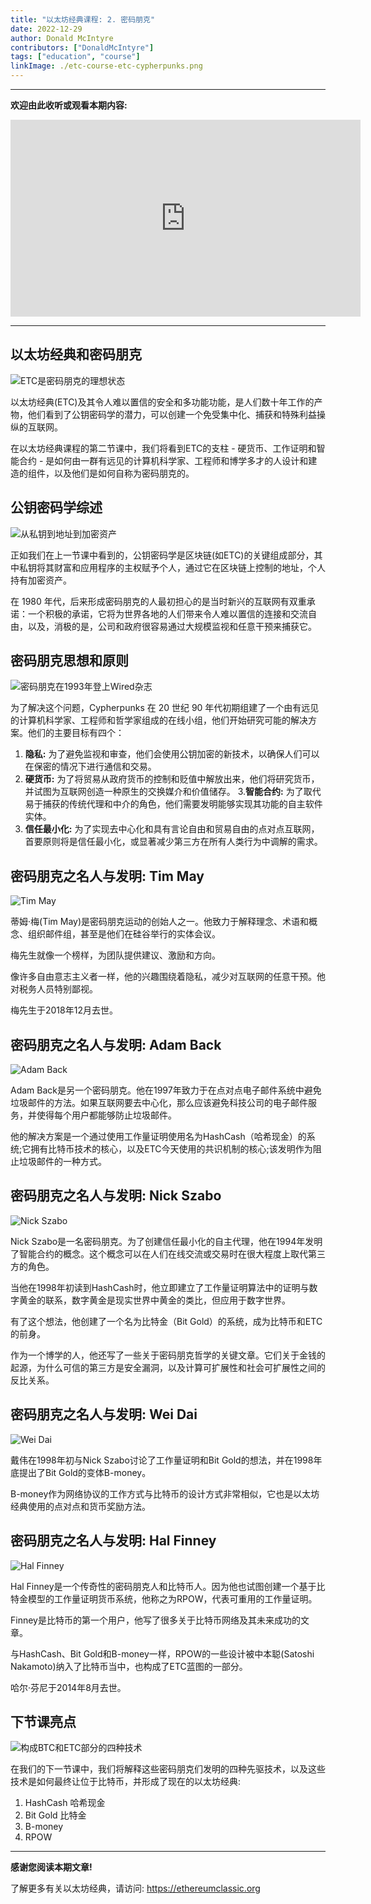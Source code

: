```yaml
---
title: "以太坊经典课程: 2. 密码朋克"
date: 2022-12-29
author: Donald McIntyre
contributors: ["DonaldMcIntyre"]
tags: ["education", "course"]
linkImage: ./etc-course-etc-cypherpunks.png
---
```


---
**欢迎由此收听或观看本期内容:**

<iframe width="560" height="315" src="https://www.youtube.com/embed/EV0cGsUnaYE" title="YouTube video player" frameborder="0" allow="accelerometer; autoplay; clipboard-write; encrypted-media; gyroscope; picture-in-picture" allowfullscreen></iframe>

---

## 以太坊经典和密码朋克

![ETC是密码朋克的理想状态](./etc-course-etc-cypherpunks.png)

以太坊经典(ETC)及其令人难以置信的安全和多功能功能，是人们数十年工作的产物，他们看到了公钥密码学的潜力，可以创建一个免受集中化、捕获和特殊利益操纵的互联网。

在以太坊经典课程的第二节课中，我们将看到ETC的支柱 - 硬货币、工作证明和智能合约 - 是如何由一群有远见的计算机科学家、工程师和博学多才的人设计和建造的组件，以及他们是如何自称为密码朋克的。

## 公钥密码学综述

![从私钥到地址到加密资产](./etc-course-pub-key-review.png)

正如我们在上一节课中看到的，公钥密码学是区块链(如ETC)的关键组成部分，其中私钥将其财富和应用程序的主权赋予个人，通过它在区块链上控制的地址，个人持有加密资产。

在 1980 年代，后来形成密码朋克的人最初担心的是当时新兴的互联网有双重承诺：一个积极的承诺，它将为世界各地的人们带来令人难以置信的连接和交流自由，以及，消极的是，公司和政府很容易通过大规模监视和任意干预来捕获它。

## 密码朋克思想和原则

![密码朋克在1993年登上Wired杂志](./etc-course-cypherpunks-wired-zh.png)

为了解决这个问题，Cypherpunks 在 20 世纪 90 年代初期组建了一个由有远见的计算机科学家、工程师和哲学家组成的在线小组，他们开始研究可能的解决方案。他们的主要目标有四个：

1. **隐私:** 为了避免监视和审查，他们会使用公钥加密的新技术，以确保人们可以在保密的情况下进行通信和交易。
2. **硬货币:** 为了将贸易从政府货币的控制和贬值中解放出来，他们将研究货币，并试图为互联网创造一种原生的交换媒介和价值储存。
3.**智能合约:** 为了取代易于捕获的传统代理和中介的角色，他们需要发明能够实现其功能的自主软件实体。
4. **信任最小化:** 为了实现去中心化和具有言论自由和贸易自由的点对点互联网，首要原则将是信任最小化，或显著减少第三方在所有人类行为中调解的需求。

## 密码朋克之名人与发明: Tim May

![Tim May](./etc-course-tim-may-zh.png)

蒂姆·梅(Tim May)是密码朋克运动的创始人之一。他致力于解释理念、术语和概念、组织邮件组，甚至是他们在硅谷举行的实体会议。

梅先生就像一个榜样，为团队提供建议、激励和方向。

像许多自由意志主义者一样，他的兴趣围绕着隐私，减少对互联网的任意干预。他对税务人员特别鄙视。

梅先生于2018年12月去世。

##  密码朋克之名人与发明: Adam Back

![Adam Back](./etc-course-adam-back-zh.png)

Adam Back是另一个密码朋克。他在1997年致力于在点对点电子邮件系统中避免垃圾邮件的方法。如果互联网要去中心化，那么应该避免科技公司的电子邮件服务，并使得每个用户都能够防止垃圾邮件。

他的解决方案是一个通过使用工作量证明使用名为HashCash（哈希现金）的系统;它拥有比特币技术的核心，以及ETC今天使用的共识机制的核心;该发明作为阻止垃圾邮件的一种方式。

##  密码朋克之名人与发明: Nick Szabo

![Nick Szabo](./etc-course-nick-szabo-zh.png)

Nick Szabo是一名密码朋克。为了创建信任最小化的自主代理，他在1994年发明了智能合约的概念。这个概念可以在人们在线交流或交易时在很大程度上取代第三方的角色。

当他在1998年初读到HashCash时，他立即建立了工作量证明算法中的证明与数字黄金的联系，数字黄金是现实世界中黄金的类比，但应用于数字世界。

有了这个想法，他创建了一个名为比特金（Bit Gold）的系统，成为比特币和ETC的前身。

作为一个博学的人，他还写了一些关于密码朋克哲学的关键文章。它们关于金钱的起源，为什么可信的第三方是安全漏洞，以及计算可扩展性和社会可扩展性之间的反比关系。

##  密码朋克之名人与发明: Wei Dai

![Wei Dai](./etc-course-wei-dai.png)

戴伟在1998年初与Nick Szabo讨论了工作量证明和Bit Gold的想法，并在1998年底提出了Bit Gold的变体B-money。

B-money作为网络协议的工作方式与比特币的设计方式非常相似，它也是以太坊经典使用的点对点和货币奖励方法。

##  密码朋克之名人与发明: Hal Finney

![Hal Finney](./etc-course-hal-finney-zh.png)

Hal Finney是一个传奇性的密码朋克人和比特币人。因为他也试图创建一个基于比特金模型的工作量证明货币系统，他称之为RPOW，代表可重用的工作量证明。

Finney是比特币的第一个用户，他写了很多关于比特币网络及其未来成功的文章。

与HashCash、Bit Gold和B-money一样，RPOW的一些设计被中本聪(Satoshi Nakamoto)纳入了比特币当中，也构成了ETC蓝图的一部分。

哈尔·芬尼于2014年8月去世。

## 下节课亮点

![构成BTC和ETC部分的四种技术](./etc-course-pioneer-tech-btc-etc.png)

在我们的下一节课中，我们将解释这些密码朋克们发明的四种先驱技术，以及这些技术是如何最终让位于比特币，并形成了现在的以太坊经典:

1. HashCash 哈希现金
2. Bit Gold 比特金
3. B-money
4. RPOW

---

**感谢您阅读本期文章!**

了解更多有关以太坊经典，请访问: https://ethereumclassic.org
